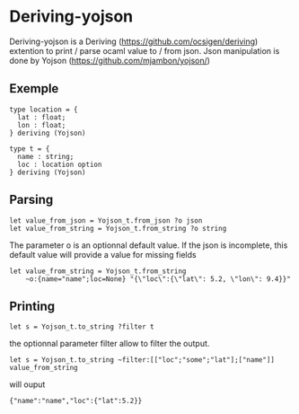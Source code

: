 Deriving-yojson
===============

Deriving-yojson is a Deriving (https://github.com/ocsigen/deriving) extention to print / parse ocaml value to / from json.
Json manipulation is done by Yojson (https://github.com/mjambon/yojson/)

Exemple
-------
```
type location = {
  lat : float;
  lon : float;
} deriving (Yojson)

type t = {
  name : string;
  loc : location option
} deriving (Yojson)
```

Parsing
-------

```
let value_from_json = Yojson_t.from_json ?o json
let value_from_string = Yojson_t.from_string ?o string
```
The parameter o is an optionnal default value. If the json is
incomplete, this default value will provide a value for missing fields
```
let value_from_string = Yojson_t.from_string
    ~o:{name="name";loc=None} "{\"loc\":{\"lat\": 5.2, \"lon\": 9.4}}"
```

Printing
--------
```
let s = Yojson_t.to_string ?filter t
```
the optionnal parameter filter allow to filter the output.
```
let s = Yojson_t.to_string ~filter:[["loc";"some";"lat"];["name"]] value_from_string
```
will ouput
```
{"name":"name","loc":{"lat":5.2}}
```
